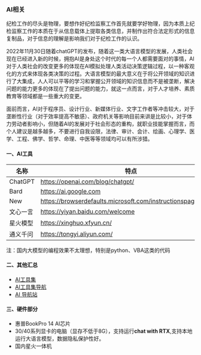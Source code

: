 ### AI相关

纪检工作的尽头是物理，要想作好纪检监察工作首先就要学好物理，因为本质上纪检监察工作的本质在于从信息载体上提取各类信息，并制作出符合法定形式的信息复制品，对于信息的理解是影响我们对于纪检工作的认识。

2022年11月30日随着chatGPT的发布，随着这一类大语言模型的发展，人类社会现在已经进入新的时候，拥抱AI是身处这个时代的每一个人都需要面对的事情，AI对于人类社会的改变更多的体现在AI模拟处理人类活动决策逻辑过程，以一种客观化的方式来体现各类决策的过程。大语言模型的最大意义在于将公开领域的知识进行了大集成，人人可以平等的学习和掌握公开领域的知识信息而不是被垄断，解决问题的能力更多的体现在了提出问题的能力，就这一点而言，对于人才培养、素质教育等领域都是一些重大的变更。

面前而言，AI对于程序员、设计行业、新媒体行业、文字工作者等冲击较大，对于垄断性行业（对于效率提高不敏感）、政府机关等影响目前来讲是比较小，对于体力劳动者影响小，但随着AI的发展对于社会形态的重构，就职业技能掌握而言，而个人建议是越多越多，不要进行自我设限，法律、审计、会计、绘画、心理学、医学、工程、佛学、哲学、命理、中医等等领域均可以有所涉猎。

#### 一、AI工具

| 名称     | 特点                                                         | 备注   |
| -------- | ------------------------------------------------------------ | ------ |
| ChatGPT  | https://openai.com/blog/chatgpt/                             | OpenAI |
| Bard     | https://ai.google.com                                        | Google |
| New      | https://browserdefaults.microsoft.com/instructionspage/gcnew/ | Bing   |
| 文心一言 | https://yiyan.baidu.com/welcome                              |        |
| 星火模型 | https://xinghuo.xfyun.cn/                                    |        |
| 通义千问 | https://tongyi.aliyun.com/                                   |        |

注：国内大模型的编程效果不太理想，特别是python、VBA这类的代码

#### 二、其他汇总

- [AI工具集](https://ai-bot.cn/)
- [AI工具集导航](https://www.ai-zip.com/)
- [AI 导航站 ](https://www.naviai.cn/)

#### 三、硬件部分

- 惠普BookPro 14  AI芯片
- 30/40系列显卡的电脑（显存不低于8G），支持运行**chat with RTX**,支持本地运行大语言模型，数据隐私保护性好。
- 国内星火一体机
